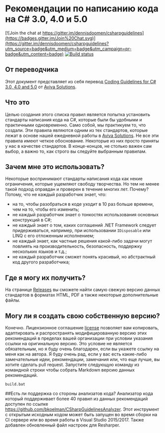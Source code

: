 Рекомендации по написанию кода на C# 3.0, 4.0 и 5.0
================

[![Join the chat at https://gitter.im/dennisdoomen/csharpguidelines](https://badges.gitter.im/Join%20Chat.svg)](https://gitter.im/dennisdoomen/csharpguidelines?utm_source=badge&utm_medium=badge&utm_campaign=pr-badge&utm_content=badge)
[![Build status](https://ci.appveyor.com/api/projects/status/abdiejvl9jp9h60l?svg=true)](https://ci.appveyor.com/project/dennisdoomen/csharpguidelines)

## От переводчика
Этот документ представляет из себя перевод [Coding Guidelines for C# 3.0, 4.0 and 5.0](https://github.com/dennisdoomen/CSharpGuidelines) от [Aviva Solutions](http://www.avivasolutions.nl).

## Что это
Целью создания этого списка правил является попытка установить стандарты написания кода на C#, которые были бы удобными и практичными одновременно. Само собой, мы практикуем то, что создали. Эти правила являются одним из тех стандартов, которые лежат в основе нашей ежедневной работы в [Aviva Solutions](http://www.avivasolutions.nl). Не все эти правила имеют четкое обоснование. Некоторые из них просто приняты у нас в качестве стандартов. В конце-концов, не столько важен сам выбор, а важно то, как строго вы следуйте выбранным правилам.

## Зачем мне это использовать?
Некоторые воспринимают стандарты написания кода как некие ограничения, которые ущемляют свободу творчества. Но тем не менее такой подход оправдан и проверен в течение многих лет. Почему? Потому, что не каждый разработчик знает, что:

- на то, чтобы разобраться в коде уходит в 10 раз больше времени, чем на то, чтобы его изменить;
- не каждый разработчик знает о тонкостях использования основных конструкций в C#;
- не каждый знает о том, каких соглашений .NET Framework следует придерживаться, например, при использовании `IDisposable` или LINQ с его отложенным исполнением;
- не каждый знает, как частные решения какой-либо задачи могут повлиять на производительность, безопасность, поддержку нескольких языков и т.д.;
- не каждый разработчик сможет понять красивый, но абстрактный код другого разработчика;

## Где я могу их получить?
На странице [Releases](https://github.com/dennisdoomen/CSharpGuidelines/releases) вы сможете найти самую свежую версию данных стандартов в форматах HTML, PDF а также некоторые дополнительные файлы.

## Могу ли я создать свою собственную версию?
Конечно. Лицензионное соглашение [license](https://github.com/dennisdoomen/CSharpGuidelines/blob/master/LICENSE.md)  позволяет вам копировать, адаптировать и распространять модифицированную версию этих рекомендаций в пределах вашей организации при условии указания ссылки на оригинальную версию. Это условие не является обязательным, но я буду очень благодарен, если вы укажете ссылку на меня как на автора. Я буду очень рад, если у вас есть какие-либо замечательные идеи, рекомендации, замечания или, что еще лучше, вы хотите сделать pull request. Запустите следующую команду из командной строки чтобы собрать Markdown версию данных рекомендаций.

  `build.bat`
 
 ##Есть ли поддержка со стороны анализатов кода?
 Анализатор кода который поддерживает более 40 правил из данных рекомендаций доступен по ссылке https://github.com/bkoelman/CSharpGuidelinesAnalyzer. Этот инструмент с открытым исходным кодом может быть запущен во время сборки на CI сервере или во время работы в Visual Studio 2015/2017. Также добавлен обновленный файл настроек для Resharper. 